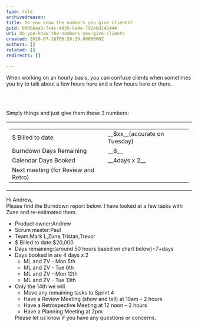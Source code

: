 ```yaml
---
type: rule
archivedreason: 
title: Do you know the numbers you give clients?
guid: 0d966aa3-7c4c-4039-8a4e-792e6d148444
uri: do-you-know-the-numbers-you-give-clients
created: 2010-07-16T06:50:39.0000000Z
authors: []
related: []
redirects: []

---
```



When working on an hourly basis, you can confuse clients when sometimes you try to talk about a few hours here and a few hours here or there.

<br><excerpt class='endintro'></excerpt><br>

  <p>Simply things and just give them these 3 numbers&#58;</p>
<table>
    <tbody>
        <tr>
            <td width="50%">
            <table width="100%">
                <tbody>
                    <tr>
                        <td>$ Billed to date</td>
                        <td>__$xx__(accurate on Tuesday)</td>
                    </tr>
                    <tr>
                        <td>Burndown Days Remaining</td>
                        <td>__8__</td>
                    </tr>
                    <tr>
                        <td>Calendar Days Booked</td>
                        <td>__4days x 2__</td>
                    </tr>
                    <tr>
                        <td>Next meeting (for Review and Retro)</td>
                    </tr>
                </tbody>
            </table>
            </td>
        </tr>
    </tbody>
</table>
<dl class="greyBox">
    <div>
    <p>Hi Andrew,<br>
    Please find the Burndown report below. I have looked at a few tasks with Zune and re-estimated them.</p>
    <ul>
        <li>Product owner&#58;Andrew </li>
        <li>Scrum master&#58;Paul </li>
        <li>Team&#58;Mark L,Zune,Tristan,Trevor </li>
        <li>$ Billed to date&#58;$20,000 </li>
        <li>Days remaining&#58;(around 50 hours based on chart below)=7+days </li>
        <li>Days booked in are 4 days x 2
        <ul>
            <li>ML and ZV - Mon 5th </li>
            <li>ML and ZV - Tue 6th </li>
            <li>ML and ZV - Mon 12th </li>
            <li>ML and ZV - Tue 13th </li>
        </ul>
        </li>
        <li>Only the 14th we will
        <ul>
            <li>Move any remaining tasks to Sprint 4 </li>
            <li>Have a Review Meeting (show and tell) at 10am – 2 hours </li>
            <li>Have a Retrospective Meeting at 12 noon – 2 hours </li>
            <li>Have a Planning Meeting at 2pm </li>
        </ul>
        Please let us know if you have any questions or concerns.</li>
    </ul>
    </div>
</dl>



